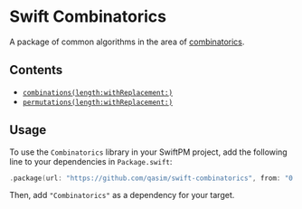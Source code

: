 # Swift Combinatorics

A package of common algorithms in the area of [combinatorics](https://wikipedia.org/wiki/Combinatorics).

## Contents

- [`combinations(length:withReplacement:)`](https://github.com/qasim/swift-combinatorics/blob/main/Sources/Combinatorics/Combinations)
- [`permutations(length:withReplacement:)`](https://github.com/qasim/swift-combinatorics/blob/main/Sources/Combinatorics/Permutations)

## Usage

To use the `Combinatorics` library in your SwiftPM project, add the following line to your dependencies in `Package.swift`:

```swift
.package(url: "https://github.com/qasim/swift-combinatorics", from: "0.0.1"),
```

Then, add `"Combinatorics"` as a dependency for your target.
